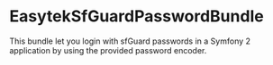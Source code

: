 EasytekSfGuardPasswordBundle
============================

This bundle let you login with sfGuard passwords in a Symfony 2 application by using the provided password encoder.
